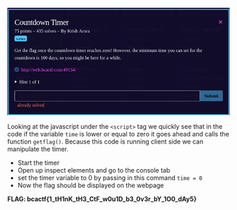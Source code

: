 ![Challenge](https://github.com/ZeroCooL-555/CTF/blob/master/BCACTF%202.0/web/Countdown%20Timer/challenge.png)

Looking at the javascript under the `<script>` tag we quickly see that
in the code if the variable `time` is lower or equal to zero it goes ahead and calls
the function `getflag()`. Because this code is running client side we can manipulate the timer.

- Start the timer
- Open up inspect elements and go to the console tab
- set the timer variable to 0 by passing in this command `time = 0`
- Now the flag should be displayed on the webpage

**FLAG: bcactf{1_tH1nK_tH3_CtF_w0u1D_b3_0v3r_bY_1O0_dAy5}**
